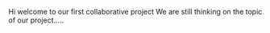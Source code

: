 Hi welcome to our first collaborative project
We are still thinking on the topic of our project.....

